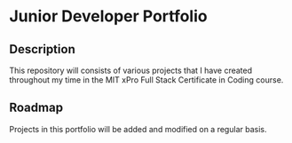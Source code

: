 <html>
<h1>Junior Developer Portfolio</h1>



<h2>Description</h2>
This repository will consists of various projects that I have created throughout my time in the MIT xPro Full Stack Certificate in Coding course. 
<h2>Roadmap</h2>
Projects in this portfolio will be added and modified on a regular basis. 
</html>
